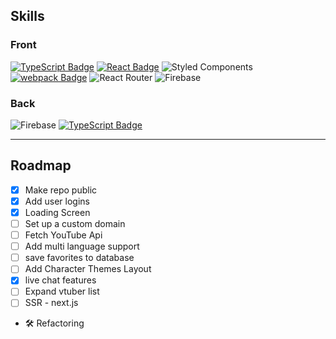 ## Skills

### Front

[![TypeScript Badge](https://img.shields.io/badge/Typescript-235A97?style=flat-square&logo=Typescript&logoColor=white)]()
[![React Badge](https://img.shields.io/badge/React-61DAFB?style=flat-square&logo=React&logoColor=white)]()
![Styled Components](https://img.shields.io/badge/styled--components-DB7093?style=flat-square&logo=styled-components&logoColor=white)
[![webpack Badge](https://img.shields.io/badge/webpack-8DD6F9?style=flat-square&logo=webpack&logoColor=white)]()
![React Router](https://img.shields.io/badge/React_Router-CA4245?style=flat-square&logo=react-router&logoColor=white)
![Firebase](https://img.shields.io/badge/firebase-%23039BE5.svg?style=flat-square&logo=firebase)

### Back
![Firebase](https://img.shields.io/badge/firebase-%23039BE5.svg?style=flat-square&logo=firebase)
[![TypeScript Badge](https://img.shields.io/badge/Typescript-235A97?style=flat-square&logo=Typescript&logoColor=white)]()

--- 

## Roadmap

- [x] Make repo public
- [x] Add user logins
- [x] Loading Screen
- [ ] Set up a custom domain
- [ ] Fetch YouTube Api
- [ ] Add multi language support
- [ ] save favorites to database
- [ ] Add Character Themes Layout
- [x] live chat features
- [ ] Expand vtuber list
- [ ] SSR - next.js

* 🛠 Refactoring
